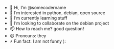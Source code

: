 - 👋 Hi, I’m @somecodername
- 👀 I’m interested in python, debian, open source
- 🌱 I’m currently learning stuff
- 💞️ I’m looking to collaborate on the debian project
- 📫 How to reach me? good question!
- 😄 Pronouns: they
- ⚡ Fun fact: I am not funny ):

<!---
somecodername/somecodername is a ✨ special ✨ repository because its `README.md` (this file) appears on your GitHub profile.
You can click the Preview link to take a look at your changes.
--->

